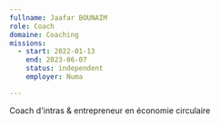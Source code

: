 ```yaml
---
fullname: Jaafar BOUNAIM
role: Coach
domaine: Coaching
missions:
  - start: 2022-01-13
    end: 2023-06-07
    status: independent
    employer: Numa

---
```

Coach d'intras & entrepreneur en économie circulaire
